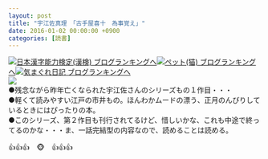 ```yaml
---
layout: post
title: "宇江佐真理　「古手屋喜十　為事覚え」"
date: 2016-01-02 00:00:00 +0900
categories: [読書]
---
```


[![](/syuusyuu9701/assets/images/宇江佐真理-「古手屋喜十-為事覚え」-br_c_3028_1.gif)](http://blog.with2.net/link.php?1659096:3028 "日本漢字能力検定(漢検) ブログランキングへ")[日本漢字能力検定(漢検) ブログランキングへ](http://blog.with2.net/link.php?1659096:3028)[![](/syuusyuu9701/assets/images/宇江佐真理-「古手屋喜十-為事覚え」-br_c_1348_1.gif)](http://blog.with2.net/link.php?1659096:1348 "ペット(猫) ブログランキングへ")[ペット(猫) ブログランキングへ](http://blog.with2.net/link.php?1659096:1348)[![](/syuusyuu9701/assets/images/宇江佐真理-「古手屋喜十-為事覚え」-br_c_9257_1.gif)](http://blog.with2.net/link.php?1659096:9257 "気まぐれ日記 ブログランキングへ")[気まぐれ日記 ブログランキングへ](http://blog.with2.net/link.php?1659096:9257)  
![](/syuusyuu9701/assets/images/宇江佐真理-「古手屋喜十-為事覚え」-8ec394ed5387e6ad849567900fc3d955.png)  
●残念ながら昨年亡くなられた宇江佐さんのシリーズもの１作目・・・  
●軽くて読みやすい江戸の市井もの。ほんわかムードの漂う、正月のんびりしているときにはぴったりの本。  
●このシリーズ、第２作目も刊行されてるけど、惜しいかな、これも中途で終ってるのかな・・・ま、一話完結型の内容なので、読めることは読める。  
  
👍👍👍　🐵　👍👍👍